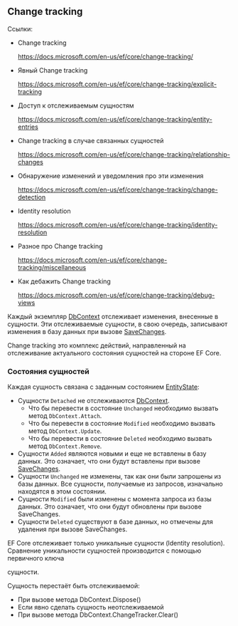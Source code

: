 ## Change tracking



Ссылки:

- Change tracking

  https://docs.microsoft.com/en-us/ef/core/change-tracking/

- Явный Change tracking

  https://docs.microsoft.com/en-us/ef/core/change-tracking/explicit-tracking

- Доступ к отслеживаемым сущностям

  https://docs.microsoft.com/en-us/ef/core/change-tracking/entity-entries

- Change tracking в случае связанных сущностей

  https://docs.microsoft.com/en-us/ef/core/change-tracking/relationship-changes

- Обнаружение изменений и уведомления про эти изменения

  https://docs.microsoft.com/en-us/ef/core/change-tracking/change-detection

- Identity resolution

  https://docs.microsoft.com/en-us/ef/core/change-tracking/identity-resolution

- Разное про Change tracking

  https://docs.microsoft.com/en-us/ef/core/change-tracking/miscellaneous

- Как дебажить Change tracking

  https://docs.microsoft.com/en-us/ef/core/change-tracking/debug-views





Каждый экземпляр [DbContext](https://docs.microsoft.com/ru-RU/dotnet/api/microsoft.entityframeworkcore.dbcontext) отслеживает изменения, внесенные в сущности. Эти отслеживаемые сущности, в свою очередь, записывают изменения в базу данных при вызове [SaveChanges](https://docs.microsoft.com/ru-RU/dotnet/api/microsoft.entityframeworkcore.dbcontext.savechanges).

Change tracking это комплекс действий, направленный на отслеживание актуального состояния  сущностей на стороне EF Core.



### Состояния сущностей

Каждая сущность связана с заданным состоянием [EntityState](https://docs.microsoft.com/ru-RU/dotnet/api/microsoft.entityframeworkcore.entitystate):

- Сущности `Detached` не отслеживаются [DbContext](https://docs.microsoft.com/ru-RU/dotnet/api/microsoft.entityframeworkcore.dbcontext).
  - Что бы перевести в состояние `Unchanged` необходимо вызвать метод `DbContext.Attach`.
  - Что бы перевести в состояние `Modified` необходимо вызвать метод `DbContext.Update`.
  - Что бы перевести в состояние `Deleted` необходимо вызвать метод `DbContext.Remove`.
- Сущности `Added` являются новыми и еще не вставлены в базу данных. Это означает, что они будут вставлены при вызове [SaveChanges](https://docs.microsoft.com/ru-RU/dotnet/api/microsoft.entityframeworkcore.dbcontext.savechanges).
- Сущности `Unchanged` не изменены, так как они были запрошены из базы данных. Все сущности, получаемые из запросов, изначально находятся в этом состоянии.
- Сущности `Modified` были изменены с момента запроса из базы данных. Это означает, что они будут обновлены при вызове SaveChanges.
- Сущности `Deleted` существуют в базе данных, но отмечены для удаления при вызове SaveChanges.



EF Core отслеживает только уникальные сущности (Identity resolution). Сравнение уникальности сущностей производится с помощью первичного ключа 

сущности.



Сущность перестаёт быть отслеживаемой:

- При вызове метода DbContext.Dispose()
- Если явно сделать сущность неотслеживаемой
- При вызове метода DbContext.ChangeTracker.Clear()